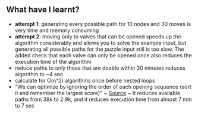 ## What have I learnt?

- **attempt 1**: generating every possible path for 10 nodes and 30 moves is very time and memory consuming
- **attempt 2**: moving only to valves that can be opened speeds up the algorithm considerably and allows you to solve the example input, but generating all possible paths for the puzzle input still is too slow. The added check that each valve can only be opened once also reduces the execution time of the algorithm
- reduce paths to only those that are doable within 30 minutes reduces algorithm to ~4 sec
- calculate for O(n^2) algorithms once before nested loops
- "We can optimize by ignoring the order of each opening sequence (sort it and remember the largest score)" ~ [Source](https://www.reddit.com/r/adventofcode/comments/zn6k1l/2022_day_16_solutions/?sort=confidence) ~ It reduces available paths from 38k to 2.9k, and it reduces execution time from almost 7 min to 7 sec
